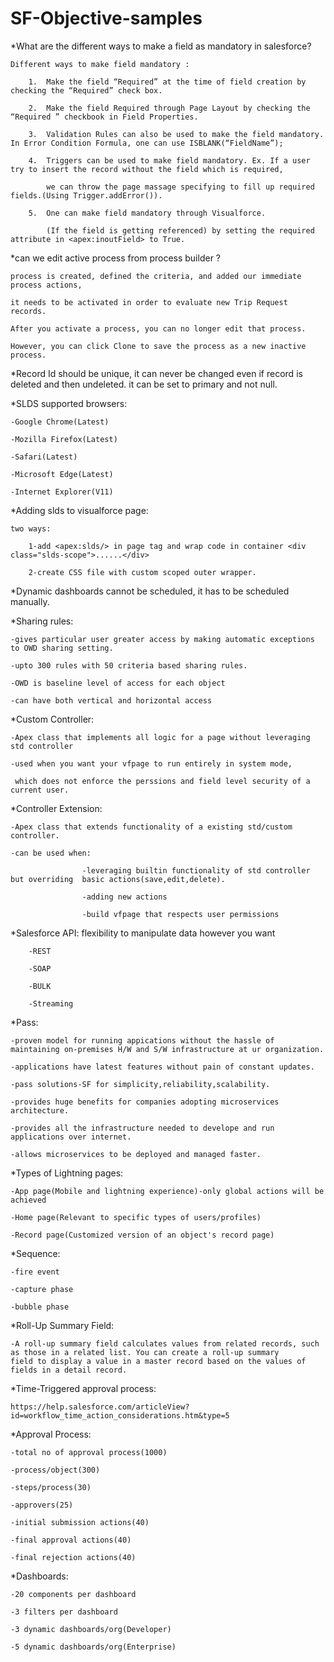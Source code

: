 # SF-Objective-samples

*What are the different ways to make a field as mandatory in salesforce?

	Different ways to make field mandatory :

		1.	Make the field “Required” at the time of field creation by checking the “Required” check box.

		2.	Make the field Required through Page Layout by checking the “Required ” checkbook in Field Properties.

		3.	Validation Rules can also be used to make the field mandatory. In Error Condition Formula, one can use ISBLANK(“FieldName”);

		4.	Triggers can be used to make field mandatory. Ex. If a user try to insert the record without the field which is required,

    		we can throw the page massage specifying to fill up required fields.(Using Trigger.addError()).

		5.	One can make field mandatory through Visualforce.

    		(If the field is getting referenced) by setting the required attribute in <apex:inoutField> to True.





*can we edit active process from process builder  ?

	process is created, defined the criteria, and added our immediate process actions, 

	it needs to be activated in order to evaluate new Trip Request records. 

	After you activate a process, you can no longer edit that process. 

	However, you can click Clone to save the process as a new inactive process.





*Record Id should be unique, it can never be changed even if record is deleted and then undeleted. it can be set to primary and not         null.



*SLDS supported browsers:

	-Google Chrome(Latest)

	-Mozilla Firefox(Latest)

	-Safari(Latest)

	-Microsoft Edge(Latest)

	-Internet Explorer(V11)

	

*Adding slds to visualforce page:

	two ways:

		1-add <apex:slds/> in page tag and wrap code in container <div class="slds-scope">......</div>

		2-create CSS file with custom scoped outer wrapper.

	

*Dynamic dashboards cannot be scheduled, it has to be scheduled manually.



*Sharing rules:

	-gives particular user greater access by making automatic exceptions to OWD sharing setting.

	-upto 300 rules with 50 criteria based sharing rules.

	-OWD is baseline level of access for each object

	-can have both vertical and horizontal access

	

*Custom Controller:

	-Apex class that implements all logic for a page without leveraging std controller

	-used when you want your vfpage to run entirely in system mode,

	 which does not enforce the perssions and field level security of a current user.

	

*Controller Extension:

	-Apex class that extends functionality of a existing std/custom controller.

	-can be used when:

					-leveraging builtin functionality of std controller but overriding  basic actions(save,edit,delete).

					-adding new actions

					-build vfpage that respects user permissions

					

*Salesforce API: flexibility to manipulate data however you want

		-REST

		-SOAP

		-BULK

		-Streaming



*Pass:

	-proven model for running appications without the hassle of maintaining on-premises H/W and S/W infrastructure at ur organization.

	-applications have latest features without pain of constant updates.

	-pass solutions-SF for simplicity,reliability,scalability.

	-provides huge benefits for companies adopting microservices architecture.

	-provides all the infrastructure needed to develope and run applications over internet.

	-allows microservices to be deployed and managed faster.

	

*Types of Lightning pages:

	-App page(Mobile and lightning experience)-only global actions will be achieved

	-Home page(Relevant to specific types of users/profiles)

	-Record page(Customized version of an object's record page)



*Sequence:

	-fire event

	-capture phase

	-bubble phase

	

*Roll-Up Summary Field:

	-A roll-up summary field calculates values from related records, such as those in a related list. You can create a roll-up summary 		field to display a value in a master record based on the values of fields in a detail record.

	

*Time-Triggered approval process:

	https://help.salesforce.com/articleView?id=workflow_time_action_considerations.htm&type=5

	

*Approval Process:

	-total no of approval process(1000)

	-process/object(300)

	-steps/process(30)

	-approvers(25)

	-initial submission actions(40)

	-final approval actions(40)

	-final rejection actions(40)

	





*Dashboards:

	-20 components per dashboard

	-3 filters per dashboard

	-3 dynamic dashboards/org(Developer)

	-5 dynamic dashboards/org(Enterprise)
